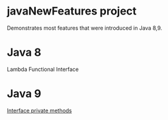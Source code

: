 # javaNewFeatures project

Demonstrates most features that were introduced in Java 8,9.

# Java 8
 Lambda
 Functional Interface
# Java 9
[Interface private methods](https://github.com/jaquelinesv90/javaNewFeatures/blob/master/src/com/newFeatures/java9/private_methods/PrivateMethodsExample.java)
 
